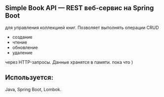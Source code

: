 ## Simple Book API — REST веб-сервис на Spring Boot ##
для управления коллекцией книг.
Позволяет выполнять операции CRUD 
   - создание
   - чтение
   - обновление
   - удаление

через HTTP-запросы.
Данные хранятся в памяти. пока что )  
## Используется: 
Java,
Spring Boot,
Lombok.
